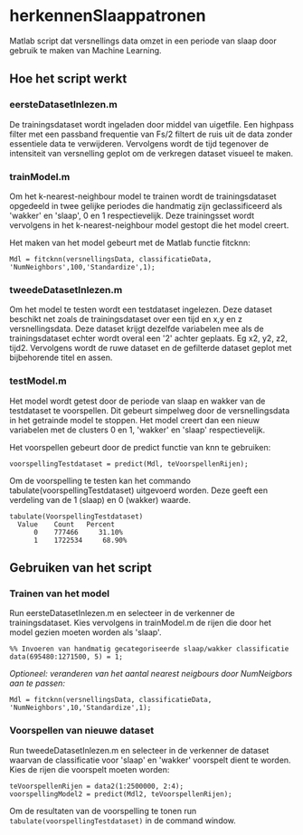 # herkennenSlaappatronen
Matlab script dat versnellings data omzet in een periode van slaap door gebruik te maken van Machine Learning.

## Hoe het script werkt

### eersteDatasetInlezen.m
De trainingsdataset wordt ingeladen door middel van uigetfile. 
Een highpass filter met een passband frequentie van Fs/2 filtert de ruis uit de data zonder essentiele data te verwijderen. 
Vervolgens wordt de tijd tegenover de intensiteit van versnelling geplot om de verkregen dataset visueel te maken.

### trainModel.m
Om het k-nearest-neighbour model te trainen wordt de trainingsdataset opgedeeld in twee gelijke periodes die handmatig zijn geclassificeerd als 'wakker' en 'slaap', 0 en 1 respectievelijk. Deze trainingsset wordt vervolgens in het k-nearest-neighbour model gestopt die het model creert.

Het maken van het model gebeurt met de Matlab functie fitcknn:

```
Mdl = fitcknn(versnellingsData, classificatieData, 'NumNeighbors',100,'Standardize',1);
```

### tweedeDatasetInlezen.m
Om het model te testen wordt een testdataset ingelezen. Deze dataset beschikt net zoals de trainingsdataset over een tijd en x,y en z versnellingsdata. Deze dataset krijgt dezelfde variabelen mee als de trainingsdataset echter wordt overal een '2' achter geplaats. Eg x2, y2, z2, tijd2. Vervolgens wordt de ruwe dataset en de gefilterde dataset geplot met bijbehorende titel en assen. 

### testModel.m
Het model wordt getest door de periode van slaap en wakker van de testdataset te voorspellen. Dit gebeurt simpelweg door de versnellingsdata in het getrainde model te stoppen. Het model creert dan een nieuw variabelen met de clusters 0 en 1, 'wakker' en 'slaap' respectievelijk.

Het voorspellen gebeurt door de predict functie van knn te gebruiken:
```
voorspellingTestdataset = predict(Mdl, teVoorspellenRijen);
```

Om de voorspelling te testen kan het commando tabulate(voorspellingTestdataset) uitgevoerd worden. Deze geeft een verdeling van de 1 (slaap) en 0 (wakker) waarde.

```
tabulate(VoorspellingTestdataset)
  Value    Count   Percent
      0    777466     31.10%
      1    1722534     68.90%
```

## Gebruiken van het script

### Trainen van het model
Run eersteDatasetInlezen.m en selecteer in de verkenner de trainingsdataset. Kies vervolgens in trainModel.m de rijen die door het model gezien moeten worden als 'slaap'. 

```
%% Invoeren van handmatig gecategoriseerde slaap/wakker classificatie
data(695480:1271500, 5) = 1;
```

*Optioneel: veranderen van het aantal nearest neigbours door NumNeigbors aan te passen:*
```
Mdl = fitcknn(versnellingsData, classificatieData, 'NumNeighbors',10,'Standardize',1);
```
### Voorspellen van nieuwe dataset
Run tweedeDatasetInlezen.m en selecteer in de verkenner de dataset waarvan de classificatie voor 'slaap' en 'wakker' voorspelt dient te worden. Kies de rijen die voorspelt moeten worden:
```
teVoorspellenRijen = data2(1:2500000, 2:4);
voorspellingModel2 = predict(Mdl2, teVoorspellenRijen);
```

Om de resultaten van de voorspelling te tonen run ```tabulate(voorspellingTestdataset)``` in de command window. 


